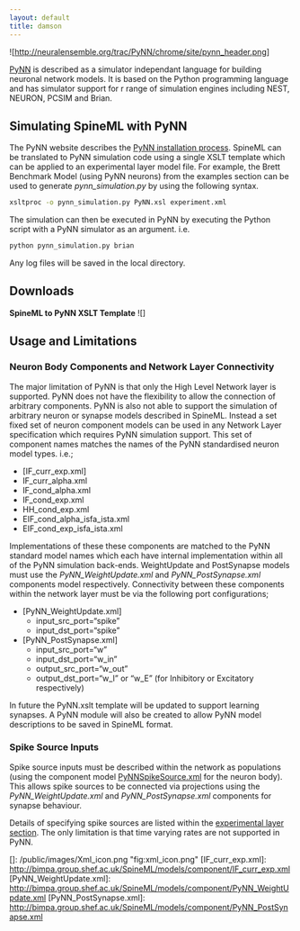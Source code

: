 ```yaml
---
layout: default
title: damson
---
```



![http://neuralensemble.org/trac/PyNN/chrome/site/pynn_header.png]

[PyNN] is described as a simulator independant language for building neuronal network models. It is based on the Python programming language and has simulator support for r range of simulation engines including NEST, NEURON, PCSIM and Brian.

Simulating SpineML with PyNN
----------------------------

The PyNN website describes the [PyNN installation process]. SpineML can be translated to PyNN simulation code using a single XSLT template which can be applied to an experimental layer model file. For example, the Brett Benchmark Model (using PyNN neurons) from the examples section can be used to generate *pynn\_simulation.py* by using the following syntax.

``` bash
xsltproc -o pynn_simulation.py PyNN.xsl experiment.xml
```

The simulation can then be executed in PyNN by executing the Python script with a PyNN simulator as an argument. i.e.

``` bash
python pynn_simulation.py brian
```

Any log files will be saved in the local directory.

Downloads
---------

**SpineML to PyNN XSLT Template** ![]

Usage and Limitations
---------------------

### Neuron Body Components and Network Layer Connectivity

The major limitation of PyNN is that only the High Level Network layer is supported. PyNN does not have the flexibility to allow the connection of arbitrary components. PyNN is also not able to support the simulation of arbitrary neuron or synapse models described in SpineML. Instead a set fixed set of neuron component models can be used in any Network Layer specification which requires PyNN simulation support. This set of component names matches the names of the PyNN standardised neuron model types. i.e.;

-   [IF\_curr\_exp.xml]
-   IF\_curr\_alpha.xml
-   IF\_cond\_alpha.xml
-   IF\_cond\_exp.xml
-   HH\_cond\_exp.xml
-   EIF\_cond\_alpha\_isfa\_ista.xml
-   EIF\_cond\_exp\_isfa\_ista.xml

Implementations of these these components are matched to the PyNN standard model names which each have internal implementation within all of the PyNN simulation back-ends. WeightUpdate and PostSynapse models must use the *PyNN\_WeightUpdate.xml* and *PyNN\_PostSynapse.xml* components model respectively. Connectivity between these components within the network layer must be via the following port configurations;

-   [PyNN\_WeightUpdate.xml]
    -   input\_src\_port=“spike”
    -   input\_dst\_port=“spike”
-   [PyNN\_PostSynapse.xml]
    -   input\_src\_port=“w”
    -   input\_dst\_port=“w\_in”
    -   output\_src\_port=“w\_out”
    -   output\_dst\_port=“w\_I” or “w\_E” (for Inhibitory or Excitatory respectively)

In future the PyNN.xslt template will be updated to support learning synapses. A PyNN module will also be created to allow PyNN model descriptions to be saved in SpineML format.

### Spike Source Inputs

Spike source inputs must be described within the network as populations (using the component model [PyNNSpikeSource.xml] for the neuron body). This allows spike sources to be connected via projections using the *PyNN\_WeightUpdate.xml* and *PyNN\_PostSynapse.xml* components for synapse behaviour.

Details of specifying spike sources are listed within the [experimental layer section]. The only limitation is that time varying rates are not supported in PyNN.

  [PyNNSpikeSource.xml]: http://bimpa.group.shef.ac.uk/SpineML/models/component/PyNNSpikeSource.xml
  [experimental layer section]: Experiment_layer "wikilink"
  [PyNN]: http://neuralensemble.org/trac/PyNN
  [PyNN installation process]: http://neuralensemble.org/trac/PyNN/wiki/Installation
  []: /public/images/Xml_icon.png "fig:xml_icon.png"
  [IF\_curr\_exp.xml]: http://bimpa.group.shef.ac.uk/SpineML/models/component/IF_curr_exp.xml
  [PyNN\_WeightUpdate.xml]: http://bimpa.group.shef.ac.uk/SpineML/models/component/PyNN_WeightUpdate.xml
  [PyNN\_PostSynapse.xml]: http://bimpa.group.shef.ac.uk/SpineML/models/component/PyNN_PostSynapse.xml
  
